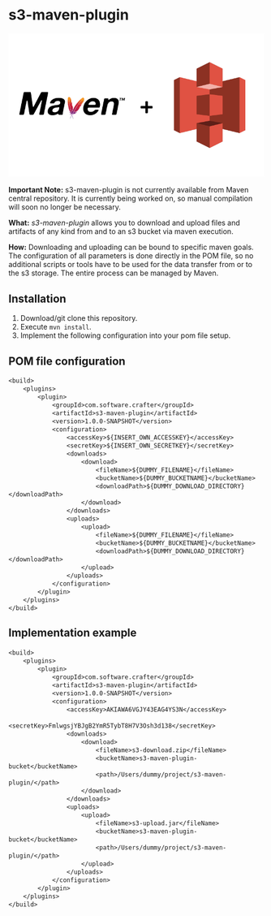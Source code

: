 # s3-maven-plugin

![s3-maven-plugin logo](./s3-maven-plugin-logo.png "s3 Maven Plugin Logo")

**Important Note:** s3-maven-plugin is not currently available from Maven central repository. It is currently being worked on, so manual compilation will soon no longer be necessary.

**What:** *s3-maven-plugin* allows you to download and upload files and artifacts of any kind from and to an s3 bucket via maven execution.  

**How:** Downloading and uploading can be bound to specific maven goals. The configuration of all parameters is done directly in the POM file, so no additional scripts or tools have to be used for the data transfer from or to the s3 storage. The entire process can be managed by Maven.

## Installation

1. Download/git clone this repository.
2. Execute `mvn install`.
3. Implement the following configuration into your pom file setup.

## POM file configuration

    <build>
        <plugins>
            <plugin>
                <groupId>com.software.crafter</groupId>
                <artifactId>s3-maven-plugin</artifactId>
                <version>1.0.0-SNAPSHOT</version>
                <configuration>
                    <accessKey>${INSERT_OWN_ACCESSKEY}</accessKey>
                    <secretKey>${INSERT_OWN_SECRETKEY}</secretKey>
                    <downloads>
                        <download>
                            <fileName>${DUMMY_FILENAME}</fileName>
                            <bucketName>${DUMMY_BUCKETNAME}</bucketName>
                            <downloadPath>${DUMMY_DOWNLOAD_DIRECTORY}</downloadPath>
                        </download>
                    </downloads>
                    <uploads>
                        <upload>
                            <fileName>${DUMMY_FILENAME}</fileName>
                            <bucketName>${DUMMY_BUCKETNAME}</bucketName>
                            <downloadPath>${DUMMY_DOWNLOAD_DIRECTORY}</downloadPath>
                        </upload>
                    </uploads>
                </configuration>
            </plugin>
        </plugins>
    </build>

## Implementation example

    <build>
        <plugins>
            <plugin>
                <groupId>com.software.crafter</groupId>
                <artifactId>s3-maven-plugin</artifactId>
                <version>1.0.0-SNAPSHOT</version>
                <configuration>
                    <accessKey>AKIAWA6VGJY43EAG4YS3N</accessKey>
                    <secretKey>FmlwgsjYBJgB2YmR5TybT8H7V3Osh3d138</secretKey>
                    <downloads>
                        <download>
                            <fileName>s3-download.zip</fileName>
                            <bucketName>s3-maven-plugin-bucket</bucketName>
                            <path>/Users/dummy/project/s3-maven-plugin/</path>
                        </download>
                    </downloads>
                    <uploads>
                        <upload>
                            <fileName>s3-upload.jar</fileName>
                            <bucketName>s3-maven-plugin-bucket</bucketName>
                            <path>/Users/dummy/project/s3-maven-plugin/</path>
                        </upload>
                    </uploads>
                </configuration>
            </plugin>
        </plugins>
    </build>
